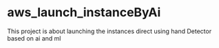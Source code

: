 # aws_launch_instanceByAi
This project is about launching the instances direct using hand Detector based on ai and ml 
